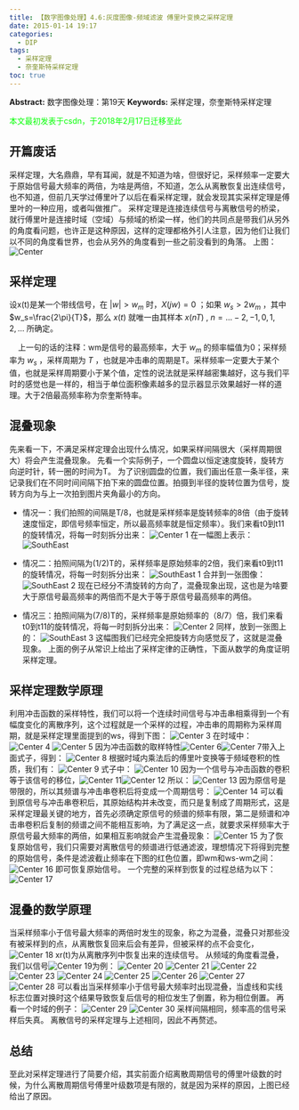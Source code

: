 ```yaml
---
title: 【数字图像处理】4.6:灰度图像-频域滤波 傅里叶变换之采样定理
date: 2015-01-14 19:17
categories:
  - DIP
tags:
  - 采样定理
  - 奈奎斯特采样定理
toc: true
---
```

**Abstract:** 数字图像处理：第19天
**Keywords:** 采样定理，奈奎斯特采样定理
<!--more-->
<font color="00FF00">本文最初发表于csdn，于2018年2月17日迁移至此</font>


## 开篇废话
采样定理，大名鼎鼎，早有耳闻，就是不知道为啥，但很好记，采样频率一定要大于原始信号最大频率的两倍，为啥是两倍，不知道，怎么从离散恢复出连续信号，也不知道，但前几天学过傅里叶了以后在看采样定理，就会发现其实采样定理是傅里叶的一种应用，或者叫做推广。
采样定理是连接连续信号与离散信号的桥梁，就行傅里叶是连接时域（空域）与频域的桥梁一样，他们的共同点是带我们从另外的角度看问题，也许正是这种原因，这样的定理都格外引人注意，因为他们让我们以不同的角度看世界，也会从另外的角度看到一些之前没看到的角落。
上图：
![Center][]
## 采样定理
设x(t)是某一个带线信号，在 $|w|>w_m$ 时，$X(jw)=0$ ；如果 $w_s>2w_m$ ，其中$w_s=\frac{2\pi}{T}$，那么 $x(t)$ 就唯一由其样本 $x(nT)$ , $n=\dots -2,-1,0,1,2,\dots$ 所确定。

    上一句的话的注释：wm是信号的最高频率，大于 $w_m$ 的频率幅值为0；采样频率为 $w_s$ ，采样周期为 $T$ ，也就是冲击串的周期是T。采样频率一定要大于某个值，也就是采样周期要小于某个值，定性的说法就是采样越密集越好，这与我们平时的感觉也是一样的，相当于单位面积像素越多的显示器显示效果越好一样的道理。大于2倍最高频率称为奈奎斯特率。

## 混叠现象
先来看一下，不满足采样定理会出现什么情况，如果采样间隔很大（采样周期很大）将会产生混叠现象。
先看一个实际例子，一个圆盘以恒定速度旋转，旋转方向逆时针，转一圈的时间为T。
为了识别圆盘的位置，我们画出任意一条半径，来记录我们在不同时间间隔下拍下来的圆盘位置。拍摄到半径的旋转位置为信号，旋转方向为与上一次拍到图片夹角最小的方向。

*  情况一：我们拍照的间隔是T/8，也就是采样频率是旋转频率的8倍（由于旋转速度恒定，即信号频率恒定，所以最高频率就是恒定频率）。我们来看t0到t11的旋转情况，将每一时刻拆分出来：
![Center 1][]
在一幅图上表示：
![SouthEast][]
*  情况二：拍照间隔为(1/2)T的，采样频率是原始频率的2倍，我们来看t0到t11的旋转情况，将每一时刻拆分出来：
![SouthEast 1][]
合并到一张图像：
![SouthEast 2][]
现在已经分不清旋转的方向了，混叠现象出现，这也是为啥要大于原信号最高频率的两倍而不是大于等于原信号最高频率的两倍。

*  情况三：拍照间隔为(7/8)T的，采样频率是原始频率的（8/7）倍，我们来看t0到t11的旋转情况，将每一时刻拆分出来：
![Center 2][]
同样，放到一张图上的：
![SouthEast 3][]
这幅图我们已经完全把旋转方向感觉反了，这就是混叠现象。
上面的例子从常识上给出了采样定律的正确性，下面从数学的角度证明采样定理。
## 采样定理数学原理
利用冲击函数的采样特性，我们可以将一个连续时间信号与冲击串相乘得到一个有幅度变化的离散序列，这个过程就是一个采样的过程，冲击串的周期称为采样周期，就是采样定理里面提到的ws，得到下图：
![Center 3][]
在时域中：
![Center 4][]
![Center 5][]
因为冲击函数的取样特性![Center 6][]![Center 7][]带入上面式子，得到：
![Center 8][]
根据时域内乘法后的傅里叶变换等于频域卷积的性质，我们有：
![Center 9][]
式子中：
![Center 10][]
因为一个信号与冲击函数的卷积等于该信号的移位，![Center 11][]![Center 12][]
所以：
![Center 13][]
因为原信号是带限的，所以其频谱与冲击串卷积后将变成一个周期信号：
![Center 14][]
可以看到原信号与冲击串卷积后，其原始结构并未改变，而只是复制成了周期形式，这是采样定理最关键的地方，首先必须确定原信号的频谱的频率有限，第二是频谱和冲击串卷积后复制的频谱之间不能相互影响，为了满足这一点，就要求采样频率大于原信号最大频率的两倍，如果相互影响就会产生混叠现象：
![Center 15][]
为了恢复原始信号，我们只需要对离散信号的频谱进行低通滤波，理想情况下将得到完整的原始信号，条件是滤波截止频率在下图的红色位置，即wm和ws-wm之间：
![Center 16][]
即可恢复原始信号。
一个完整的采样到恢复的过程总结为以下：
![Center 17][]
## 混叠的数学原理
当采样频率小于信号最大频率的两倍时发生的现象，称之为混叠，混叠只对那些没有被采样到的点，从离散恢复回来后会有差异，但被采样的点不会变化， ![Center 18][] xr(t)为从离散序列中恢复出来的连续信号。
从频域的角度看混叠，我们以信号![Center 19][]为例：
![Center 20][] ![Center 21][]
![Center 22][] ![Center 23][]
![Center 24][] ![Center 25][]
![Center 26][]
![Center 27][]
![Center 28][]
可以看出当采样频率小于信号最大频率时出现混叠，当虚线和实线标志位置对换时这个结果导致恢复后信号的相位发生了倒置，称为相位倒置。
再看一个时域的例子：
![Center 29][]
![Center 30][]
采样间隔相同，频率高的信号采样后失真。
离散信号的采样定理与上述相同，因此不再赘述。
## 总结
至此对采样定理进行了简要介绍，其实前面介绍离散周期信号的傅里叶级数的时候，为什么离散周期信号傅里叶级数项是有限的，就是因为采样的原因，上图已经给出了原因。

[Center]: ./20150114164442151.jpg
[Center 1]: ./20150114173513704.png
[SouthEast]: ./20150114173754213.png
[SouthEast 1]: ./20150114175446500.png
[SouthEast 2]: ./20150114175856875.png
[Center 2]: ./20150114174242671.png
[SouthEast 3]: ./20150114174927265.png
[Center 3]: ./20150114180748718.png
[Center 4]: ./20150114181225937.png
[Center 5]: ./20150114182517656.png
[Center 6]: ./20150114182704218.png
[Center 7]: ./20150114182807375.png
[Center 8]: ./20150114183020687.png
[Center 9]: ./20150114183128875.png
[Center 10]: ./20150114183208156.png
[Center 11]: ./20150114183401682.png
[Center 12]: ./20150114183422258.png
[Center 13]: ./20150114183513239.png
[Center 14]: ./20150114183821095.png
[Center 15]: ./20150114184150821.png
[Center 16]: ./20150114184450312.png
[Center 17]: ./20150114184735765.png
[Center 18]: ./20150114185233293.png
[Center 19]: ./20150114185501166.png
[Center 20]: ./20150114185601553.png
[Center 21]: ./20150114185530010.png
[Center 22]: ./20150114185700209.png
[Center 23]: ./20150114185623908.png
[Center 24]: ./20150114185754607.png
[Center 25]: ./20150114185732439.png
[Center 26]: ./20150114185846093.png
[Center 27]: ./20150114185957675.png
[Center 28]: ./20150114185940265.png
[Center 29]: ./20150114190313440.png
[Center 30]: ./20150114190323128.png





